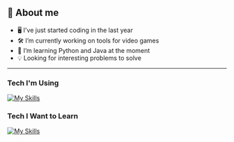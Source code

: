 ## 👋 About me

- 🖥️ I've just started coding in the last year
- 🛠 I’m currently working on tools for video games
- 🐍 I’m learning Python and Java at the moment
- 💡 Looking for interesting problems to solve

---

### Tech I'm Using

[![My Skills](https://skillicons.dev/icons?i=java,py,git,bash,apple&perline=5)](https://skillicons.dev)

### Tech I Want to Learn

[![My Skills](https://skillicons.dev/icons?i=linux,vim,docker,aws,nginx,githubactions,ansible,terraform,kubernetes,prometheus,grafana&perline=6)](https://skillicons.dev)
